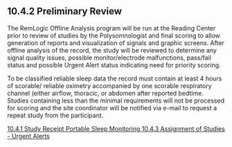 ## 10.4.2 Preliminary Review

The RemLogic Offline Analysis program will be run at the Reading Center prior to review of studies by the Polysomnologist and final scoring to allow generation of reports and visualization of signals and graphic screens.  After offline analysis of the record, the study will be reviewed to determine any signal quality issues, possible monitor/electrode malfunctions, pass/fail status and possible Urgent Alert status indicating need for priority scoring.   

To be classified reliable sleep data the record must contain at least 4 hours of scorable/ reliable oximetry accompanied by one scorable respiratory channel (either airflow, thoracic, or abdomen after reported bedtime. Studies containing less than the minimal requirements will not be processed for scoring and the site coordinator will be notified via e-mail to request a repeat study from the participant. 


<div class="center">
<div class="btn-group">
  <a href=":pages_path:/manuals/portable-sleep-monitoring/10-04-01-study-receipt.md" class="btn btn-default">
    <span class="glyphicon glyphicon-chevron-left"></span>
    10.4.1 Study Receipt
  </a>

  <a href=":pages_path:/manuals/portable-sleep-monitoring" class="btn btn-default">
    <span class="glyphicon glyphicon-chevron-up"></span>
    Portable Sleep Monitoring
  </a>

  <a href=":pages_path:/manuals/portable-sleep-monitoring/10-04-03-assignment-urgent-alerts.md" class="btn btn-success">
    10.4.3 Assignment of Studies - Urgent Alerts
    <span class="glyphicon glyphicon-chevron-right"></span>
  </a>
</div>
</div>